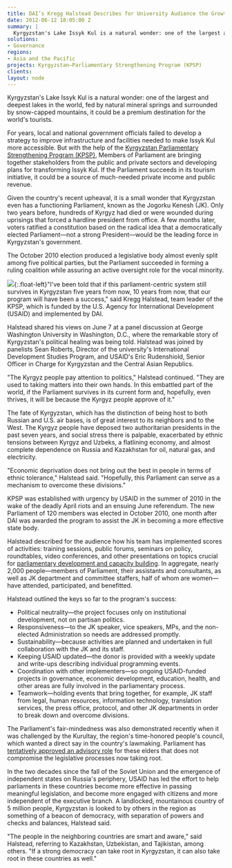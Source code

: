 ```yaml
---
title: DAI’s Kregg Halstead Describes for University Audience the Growth of Parliament in Embattled Kyrgyzstan
date: 2012-06-12 18:05:00 Z
summary: |
  Kyrgyzstan's Lake Issyk Kul is a natural wonder: one of the largest and deepest lakes in the world, fed by natural mineral springs and surrounded by snow-capped mountains, it could be a premium destination for the world's tourists.
solutions:
- Governance
regions:
- Asia and the Pacific
projects: Kyrgyzstan—Parliamentary Strengthening Program (KPSP)
clients:
layout: node
---
```

Kyrgyzstan's Lake Issyk Kul is a natural wonder: one of the largest and deepest lakes in the world, fed by natural mineral springs and surrounded by snow-capped mountains, it could be a premium destination for the world's tourists.

For years, local and national government officials failed to develop a strategy to improve infrastructure and facilities needed to make Issyk Kul more accessible. But with the help of the [Kyrgyzstan Parliamentary Strengthening Program (KPSP)][1], Members of Parliament are bringing together stakeholders from the public and private sectors and developing plans for transforming Issyk Kul. If the Parliament succeeds in its tourism initiative, it could be a source of much-needed private income and public revenue.

Given the country's recent upheaval, it is a small wonder that Kyrgyzstan even has a functioning Parliament, known as the Jogorku Kenesh (JK). Only two years before, hundreds of Kyrgyz had died or were wounded during uprisings that forced a hardline president from office. A few months later, voters ratified a constitution based on the radical idea that a democratically elected Parliament—not a strong President—would be the leading force in Kyrgyzstan's government.

The October 2010 election produced a legislative body almost evenly split among five political parties, but the Parliament succeeded in forming a ruling coalition while assuring an active oversight role for the vocal minority.

![][2]{:.float-left}"I've been told that if this parliament-centric system still survives in Kyrgyzstan five years from now, 10 years from now, that our program will have been a success," said Kregg Halstead, team leader of the KPSP, which is funded by the U.S. Agency for International Development (USAID) and implemented by DAI.

Halstead shared his views on June 7 at a panel discussion at George Washington University in Washington, D.C., where the remarkable story of Kyrgyzstan's political healing was being told. Halstead was joined by panelists Sean Roberts, Director of the university's International Development Studies Program, and USAID's Eric Rudenshiold, Senior Officer in Charge for Kyrgyzstan and the Central Asian Republics.

"The Kyrgyz people pay attention to politics," Halstead continued. "They are used to taking matters into their own hands. In this embattled part of the world, if the Parliament survives in its current form and, hopefully, even thrives, it will be because the Kyrgyz people approve of it."

The fate of Kyrgyzstan, which has the distinction of being host to both Russian and U.S. air bases, is of great interest to its neighbors and to the West. The Kyrgyz people have deposed two authoritarian presidents in the past seven years, and social stress there is palpable, exacerbated by ethnic tensions between Kyrgyz and Uzbeks, a flatlining economy, and almost complete dependence on Russia and Kazakhstan for oil, natural gas, and electricity.

"Economic deprivation does not bring out the best in people in terms of ethnic tolerance," Halstead said. "Hopefully, this Parliament can serve as a mechanism to overcome these divisions."

KPSP was established with urgency by USAID in the summer of 2010 in the wake of the deadly April riots and an ensuing June referendum. The new Parliament of 120 members was elected in October 2010, one month after DAI was awarded the program to assist the JK in becoming a more effective state body.

Halstead described for the audience how his team has implemented scores of activities: training sessions, public forums, seminars on policy, roundtables, video conferences, and other presentations on topics crucial for [parliamentary development and capacity building][3]. In aggregate, nearly 2,000 people—members of Parliament, their assistants and consultants, as well as JK department and committee staffers, half of whom are women—have attended, participated, and benefitted.

Halstead outlined the keys so far to the program's success:

* Political neutrality—the project focuses only on institutional development, not on partisan politics.
* Responsiveness—to the JK speaker, vice speakers, MPs, and the non-elected Administration so needs are addressed promptly.
* Sustainability—because activities are planned and undertaken in full collaboration with the JK and its staff.
* Keeping USAID updated—the donor is provided with a weekly update and write-ups describing individual programming events.
* Coordination with other implementers—so ongoing USAID-funded projects in governance, economic development, education, health, and other areas are fully involved in the parliamentary process.
* Teamwork—holding events that bring together, for example, JK staff from legal, human resources, information technology, translation services, the press office, protocol, and other JK departments in order to break down and overcome divisions.

The Parliament's fair-mindedness was also demonstrated recently when it was challenged by the Kurultay, the region's time-honored people's council, which wanted a direct say in the country's lawmaking. Parliament has [tentatively approved an advisory role][4] for these elders that does not compromise the legislative processes now taking root.

In the two decades since the fall of the Soviet Union and the emergence of independent states on Russia's periphery, USAID has led the effort to help parliaments in these countries become more effective in passing meaningful legislation, and become more engaged with citizens and more independent of the executive branch. A landlocked, mountainous country of 5 million people, Kyrgyzstan is looked to by others in the region as something of a beacon of democracy, with separation of powers and checks and balances, Halstead said.

"The people in the neighboring countries are smart and aware," said Halstead, referring to Kazakhstan, Uzbekistan, and Tajikistan, among others. "If a strong democracy can take root in Kyrgyzstan, it can also take root in these countries as well."

[1]: /our-work/projects/kyrgyzstan-parliamentary-strengthening-program-kpsp
[2]: /assets/images/news/Halstead_Inner.jpg
[3]: http://www.flickr.com/photos/daiglobal/sets/72157629759603010/
[4]: http://www.flickr.com/photos/daiglobal/sets/72157629957993461/
